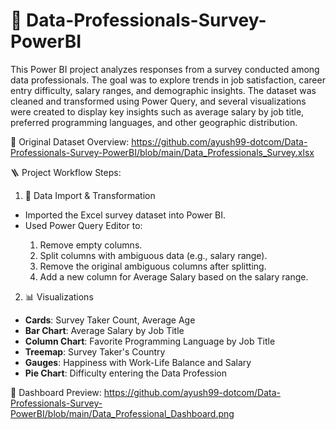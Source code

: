 # 📌 Data-Professionals-Survey-PowerBI

This Power BI project analyzes responses from a survey conducted among data professionals. The goal was to explore trends in job satisfaction, career entry difficulty, salary ranges, and demographic insights.
The dataset was cleaned and transformed using Power Query, and several visualizations were created to display key insights such as average salary by job title, preferred programming languages, and other geographic distribution.

 📁 Original Dataset Overview:
https://github.com/ayush99-dotcom/Data-Professionals-Survey-PowerBI/blob/main/Data_Professionals_Survey.xlsx

🪜 Project Workflow Steps:

1. 🧹 Data Import & Transformation
<ul>
<li>Imported the Excel survey dataset into Power BI.</li>
<li>Used Power Query Editor to:</li><ol>
<li>Remove empty columns.</li>
<li>Split columns with ambiguous data (e.g., salary range).</li>
<li>Remove the original ambiguous columns after splitting.</li>
<li>Add a new column for Average Salary based on the salary range.</li></ol>
</ul>

2. 📊 Visualizations
- **Cards**: Survey Taker Count, Average Age
- **Bar Chart**: Average Salary by Job Title
- **Column Chart**: Favorite Programming Language by Job Title
- **Treemap**: Survey Taker's Country
- **Gauges**: Happiness with Work-Life Balance and Salary
- **Pie Chart**: Difficulty entering the Data Profession

📸 Dashboard Preview:
https://github.com/ayush99-dotcom/Data-Professionals-Survey-PowerBI/blob/main/Data_Professional_Dashboard.png




